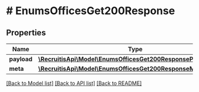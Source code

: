 # # EnumsOfficesGet200Response

## Properties

Name | Type | Description | Notes
------------ | ------------- | ------------- | -------------
**payload** | [**\RecruitisApi\Model\EnumsOfficesGet200ResponsePayloadInner[]**](EnumsOfficesGet200ResponsePayloadInner.md) |  | [optional]
**meta** | [**\RecruitisApi\Model\EnumsOfficesGet200ResponseMeta**](EnumsOfficesGet200ResponseMeta.md) |  | [optional]

[[Back to Model list]](../../README.md#models) [[Back to API list]](../../README.md#endpoints) [[Back to README]](../../README.md)
